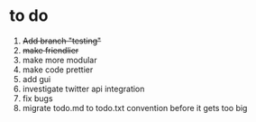 # to do
1. ~~Add branch "testing"~~
1. ~~make friendlier~~
2. make more modular
3. make code prettier
4. add gui
5. investigate twitter api integration
6. fix bugs
7. migrate todo.md to todo.txt convention before it gets too big
